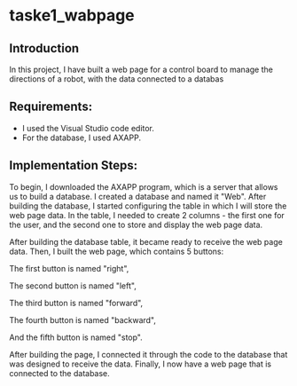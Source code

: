 # taske1_wabpage


## Introduction

In this project, I have built a web page for a control board to manage the directions of a robot, with the data connected to a databas

## Requirements:
- I used the Visual Studio code editor.
- For the database, I used AXAPP.
## Implementation Steps:
To begin, I downloaded the AXAPP program, which is a server that allows us to build a database.
I created a database and named it "Web". After building the database, I started configuring the table in which I will store the web page data. In the table, I needed to 
create 2 columns - the first one for the user, and the second one to store and display the web page data.

After building the database table, it became ready to receive the web page data.
Then, I built the web page, which contains 5 buttons:

The first button is named "right",

The second button is named "left",

The third button is named "forward",

The fourth button is named "backward",

And the fifth button is named "stop".

After building the page, I connected it through the code to the database that was designed to receive the data. Finally, I now have a web page that is connected to the database.


